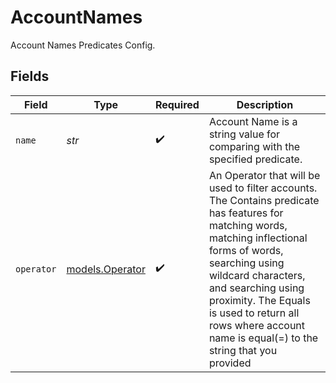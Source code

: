 # AccountNames

Account Names Predicates Config.


## Fields

| Field                                                                                                                                                                                                                                                                                                                    | Type                                                                                                                                                                                                                                                                                                                     | Required                                                                                                                                                                                                                                                                                                                 | Description                                                                                                                                                                                                                                                                                                              |
| ------------------------------------------------------------------------------------------------------------------------------------------------------------------------------------------------------------------------------------------------------------------------------------------------------------------------ | ------------------------------------------------------------------------------------------------------------------------------------------------------------------------------------------------------------------------------------------------------------------------------------------------------------------------ | ------------------------------------------------------------------------------------------------------------------------------------------------------------------------------------------------------------------------------------------------------------------------------------------------------------------------ | ------------------------------------------------------------------------------------------------------------------------------------------------------------------------------------------------------------------------------------------------------------------------------------------------------------------------ |
| `name`                                                                                                                                                                                                                                                                                                                   | *str*                                                                                                                                                                                                                                                                                                                    | :heavy_check_mark:                                                                                                                                                                                                                                                                                                       | Account Name is a string value for comparing with the specified predicate.                                                                                                                                                                                                                                               |
| `operator`                                                                                                                                                                                                                                                                                                               | [models.Operator](../models/operator.md)                                                                                                                                                                                                                                                                                 | :heavy_check_mark:                                                                                                                                                                                                                                                                                                       | An Operator that will be used to filter accounts. The Contains predicate has features for matching words, matching inflectional forms of words, searching using wildcard characters, and searching using proximity. The Equals is used to return all rows where account name is equal(=) to the string that you provided |